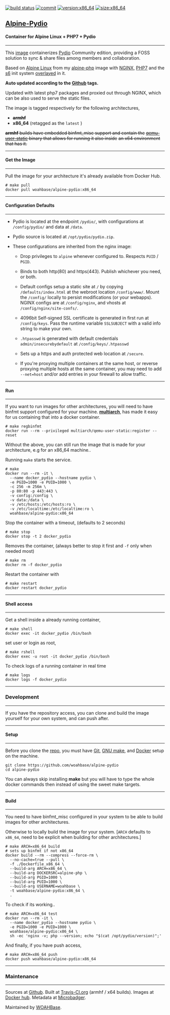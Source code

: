 [![build status][251]][232] [![commit][255]][231] [![version:x86_64][256]][235] [![size:x86_64][257]][235]

## [Alpine-Pydio][234]
#### Container for Alpine Linux + PHP7 + Pydio
---

This [image][233] containerizes [Pydio][137] Community edition,
providing a FOSS solution to sync & share files among members and
collaboration.

Based on [Alpine Linux][131] from my [alpine-php][132] image with [NGINX][135],
[PHP7][136] and the [s6][133] init system [overlayed][134] in it.

**Auto updated according to the [Github][138] tags.**

Updated with latest php7 packages and proxied out through NGINX,
which can be also used to serve the static files.

The image is tagged respectively for the following architectures,
* ~~**armhf**~~
* **x86_64** (retagged as the `latest` )

~~**armhf** builds have embedded binfmt_misc support and contain the~~
~~[qemu-user-static][105] binary that allows for running it also inside~~
~~an x64 environment that has it.~~

---
#### Get the Image
---

Pull the image for your architecture it's already available from
Docker Hub.

```
# make pull
docker pull woahbase/alpine-pydio:x86_64
```

---
#### Configuration Defaults
---

* Pydio is located at the endpoint `/pydio/`, with configurations
  at `/config/pydio/` and data at `/data`.

* Pydio source is located at `/opt/pydio/pydio.zip`.

* These configurations are inherited from the nginx image:

    * Drop privileges to `alpine` whenever configured to. Respects
      `PUID` / `PGID`.

    * Binds to both http(80) and https(443). Publish whichever you
      need, or both.

    * Default configs setup a static site at `/` by copying
      `/defaults/index.html` at the webroot location
      `/config/www/`.  Mount the `/config/` locally to persist
      modifications (or your webapps). NGINX configs are at
      `/config/nginx`, and vhosts at `/config/nginx/site-confs/`.

    * 4096bit Self-signed SSL certificate is generated in first
      run at `/config/keys`. Pass the runtime variable
      `SSLSUBJECT` with a valid info string to make your own.

    * `.htpasswd` is generated with default credentials
      `admin/insecurebydefault` at `/config/keys/.htpasswd`

    * Sets up a https and auth protected web location at `/secure`.

    * If you're proxying multiple containers at the same host, or
      reverse proxying multiple hosts at the same container, you
      may need to add `--net=host` and/or add entries in your
      firewall to allow traffic.

---
#### Run
---

If you want to run images for other architectures, you will need
to have binfmt support configured for your machine. [**multiarch**][104],
has made it easy for us containing that into a docker container.

```
# make regbinfmt
docker run --rm --privileged multiarch/qemu-user-static:register --reset
```

Without the above, you can still run the image that is made for your
architecture, e.g for an x86_64 machine..

Running `make` starts the service.

```
# make
docker run --rm -it \
  --name docker_pydio --hostname pydio \
  -e PGID=1000 -e PUID=1000 \
  -c 256 -m 256m \
  -p 80:80 -p 443:443 \
  -v config:/config \
  -v data:/data \
  -v /etc/hosts:/etc/hosts:ro \
  -v /etc/localtime:/etc/localtime:ro \
  woahbase/alpine-pydio:x86_64
```

Stop the container with a timeout, (defaults to 2 seconds)

```
# make stop
docker stop -t 2 docker_pydio
```

Removes the container, (always better to stop it first and `-f`
only when needed most)

```
# make rm
docker rm -f docker_pydio
```

Restart the container with

```
# make restart
docker restart docker_pydio
```

---
#### Shell access
---

Get a shell inside a already running container,

```
# make shell
docker exec -it docker_pydio /bin/bash
```

set user or login as root,

```
# make rshell
docker exec -u root -it docker_pydio /bin/bash
```

To check logs of a running container in real time

```
# make logs
docker logs -f docker_pydio
```

---
### Development
---

If you have the repository access, you can clone and
build the image yourself for your own system, and can push after.

---
#### Setup
---

Before you clone the [repo][231], you must have [Git][101], [GNU make][102],
and [Docker][103] setup on the machine.

```
git clone https://github.com/woahbase/alpine-pydio
cd alpine-pydio
```
You can always skip installing **make** but you will have to
type the whole docker commands then instead of using the sweet
make targets.

---
#### Build
---

You need to have binfmt_misc configured in your system to be able
to build images for other architectures.

Otherwise to locally build the image for your system.
[`ARCH` defaults to `x86_64`, need to be explicit when building
for other architectures.]

```
# make ARCH=x86_64 build
# sets up binfmt if not x86_64
docker build --rm --compress --force-rm \
  --no-cache=true --pull \
  -f ./Dockerfile_x86_64 \
  --build-arg ARCH=x86_64 \
  --build-arg DOCKERSRC=alpine-php \
  --build-arg PGID=1000 \
  --build-arg PUID=1000 \
  --build-arg USERNAME=woahbase \
  -t woahbase/alpine-pydio:x86_64 \
  .
```

To check if its working..

```
# make ARCH=x86_64 test
docker run --rm -it \
  --name docker_pydio --hostname pydio \
  -e PGID=1000 -e PUID=1000 \
  woahbase/alpine-pydio:x86_64 \
  sh -ec 'nginx -v; php --version; echo "$(cat /opt/pydio/version)";'
```

And finally, if you have push access,

```
# make ARCH=x86_64 push
docker push woahbase/alpine-pydio:x86_64
```

---
### Maintenance
---

Sources at [Github][106]. Built at [Travis-CI.org][107] (armhf / x64 builds). Images at [Docker hub][108]. Metadata at [Microbadger][109].

Maintained by [WOAHBase][204].

[101]: https://git-scm.com
[102]: https://www.gnu.org/software/make/
[103]: https://www.docker.com
[104]: https://hub.docker.com/r/multiarch/qemu-user-static/
[105]: https://github.com/multiarch/qemu-user-static/releases/
[106]: https://github.com/
[107]: https://travis-ci.org/
[108]: https://hub.docker.com/
[109]: https://microbadger.com/

[131]: https://alpinelinux.org/
[132]: https://hub.docker.com/r/woahbase/alpine-php
[133]: https://skarnet.org/software/s6/
[134]: https://github.com/just-containers/s6-overlay
[135]: https://nginx.org
[136]: http://php.net/
[137]: https://pydio.com/
[138]: https://github.com/pydio/pydio-core/releases

[201]: https://github.com/woahbase
[202]: https://travis-ci.org/woahbase/
[203]: https://hub.docker.com/u/woahbase
[204]: https://woahbase.online/

[231]: https://github.com/woahbase/alpine-pydio
[232]: https://travis-ci.org/woahbase/alpine-pydio
[233]: https://hub.docker.com/r/woahbase/alpine-pydio
[234]: https://woahbase.online/#/images/alpine-pydio
[235]: https://microbadger.com/images/woahbase/alpine-pydio:x86_64
[236]: https://microbadger.com/images/woahbase/alpine-pydio:armhf

[251]: https://travis-ci.org/woahbase/alpine-pydio.svg?branch=master

[255]: https://images.microbadger.com/badges/commit/woahbase/alpine-pydio.svg

[256]: https://images.microbadger.com/badges/version/woahbase/alpine-pydio:x86_64.svg
[257]: https://images.microbadger.com/badges/image/woahbase/alpine-pydio:x86_64.svg

[258]: https://images.microbadger.com/badges/version/woahbase/alpine-pydio:armhf.svg
[259]: https://images.microbadger.com/badges/image/woahbase/alpine-pydio:armhf.svg
